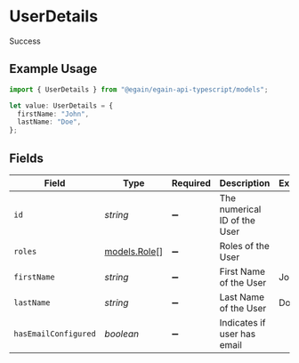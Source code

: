 # UserDetails

Success

## Example Usage

```typescript
import { UserDetails } from "@egain/egain-api-typescript/models";

let value: UserDetails = {
  firstName: "John",
  lastName: "Doe",
};
```

## Fields

| Field                              | Type                               | Required                           | Description                        | Example                            |
| ---------------------------------- | ---------------------------------- | ---------------------------------- | ---------------------------------- | ---------------------------------- |
| `id`                               | *string*                           | :heavy_minus_sign:                 | The numerical ID of the User       |                                    |
| `roles`                            | [models.Role](../models/role.md)[] | :heavy_minus_sign:                 | Roles of the User                  |                                    |
| `firstName`                        | *string*                           | :heavy_minus_sign:                 | First Name of the User             | John                               |
| `lastName`                         | *string*                           | :heavy_minus_sign:                 | Last Name of the User              | Doe                                |
| `hasEmailConfigured`               | *boolean*                          | :heavy_minus_sign:                 | Indicates if user has email        |                                    |
